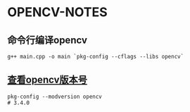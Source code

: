# OPENCV-NOTES

## 命令行编译opencv

```shell
g++ main.cpp -o main `pkg-config --cflags --libs opencv`
```

## [查看opencv版本号](https://blog.csdn.net/lzh2912/article/details/52494891/)

```shell
pkg-config --modversion opencv
# 3.4.0
```
